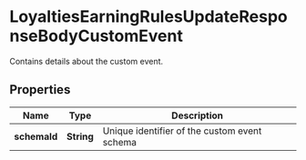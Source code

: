 

# LoyaltiesEarningRulesUpdateResponseBodyCustomEvent

Contains details about the custom event.

## Properties

| Name | Type | Description |
|------------ | ------------- | ------------- |
|**schemaId** | **String** | Unique identifier of the custom event schema |



